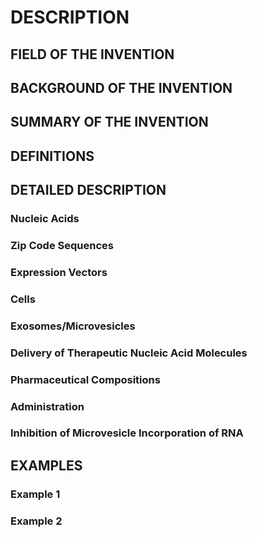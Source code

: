 # DESCRIPTION

## FIELD OF THE INVENTION

## BACKGROUND OF THE INVENTION

## SUMMARY OF THE INVENTION

## DEFINITIONS

## DETAILED DESCRIPTION

### Nucleic Acids

### Zip Code Sequences

### Expression Vectors

### Cells

### Exosomes/Microvesicles

### Delivery of Therapeutic Nucleic Acid Molecules

### Pharmaceutical Compositions

### Administration

### Inhibition of Microvesicle Incorporation of RNA

## EXAMPLES

### Example 1

### Example 2

